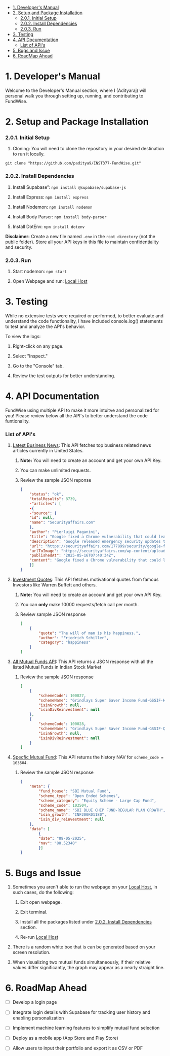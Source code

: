 - [1. Developer's Manual](#1-developers-manual)
- [2. Setup and Package Installation](#2-setup-and-package-installation)
    - [2.0.1. Initial Setup](#201-initial-setup)
    - [2.0.2. Install Dependencies](#202-install-dependencies)
    - [2.0.3. Run](#203-run)
- [3. Testing](#3-testing)
- [4. API Documentation](#4-api-documentation)
    - [List of API's](#list-of-apis)
- [5. Bugs and Issue](#5-bugs-and-issue)
- [6. RoadMap Ahead](#6-roadmap-ahead)


# 1. Developer's Manual
Welcome to the Developer's Manual section, where I (Adityaraj) will personal walk you through setting up, running, and contributing to FundWise.


# 2. Setup and Package Installation
### 2.0.1. Initial Setup
1. Cloning: You will need to clone the repository in your desired destination to run it locally. 

`git clone "https://github.com/paditya9/INST377-FundWise.git"`


### 2.0.2. Install Dependencies
1. Install Supabase”: `npm install @supabase/supabase-js`

2. Install Express: `npm install express`

3. Install Nodemon: `npm install nodemon`

4. Install Body Parser: `npm install body-parser`

5. Install DotEnv: `npm install dotenv`

**Disclaimer:** Create a new file named `.env` in the `root directory` (not the public folder). Store all your API keys in this file to maintain confidentiality and security.


### 2.0.3. Run
1. Start nodemon: `npm start`

2. Open Webpage and run: [Local Host](http://localhost:3000)


# 3. Testing
While no extensive tests were required or performed, to better evaluate and understand the code functionality, I have included console.log() statements to test and analyze the API's behavior.

To view the logs:

1. Right-click on any page.

2. Select "Inspect."

3. Go to the "Console" tab.

4. Review the test outputs for better understanding.


# 4. API Documentation
FundWise using multiple API to make it more intuitve and personalized for you! Please review below all the API's to better understand the code funtionality. 

### List of API's
1. [Latest Business News](https://newsapi.org): This API fetches top business related news articles currently in United States.
   1. **Note:** You will need to create an account and get your own API Key. 

   2. You can make unlimited requests. 

   3. Review the sample JSON reponse
        ```json
        {
            "status": "ok",
            "totalResults": 8739,
            -"articles": [
            -{
            -"source": {
            "id": null,
            "name": "Securityaffairs.com"
            },
            "author": "Pierluigi Paganini",
            "title": "Google fixed a Chrome vulnerability that could lead to full account takeover",
            "description": "Google released emergency security updates to fix a Chrome vulnerability that could lead to full account takeover. Google released emergency security updates to address a Chrome browser vulnerability, tracked as CVE-2025-4664, that could lead to full account …",
            "url": "https://securityaffairs.com/177899/security/google-fixed-a-chrome-vulnerability-that-could-lead-to-full-account-takeover.html",
            "urlToImage": "https://securityaffairs.com/wp-content/uploads/2016/03/google-chrome-bounty-program.jpg",
            "publishedAt": "2025-05-16T07:40:34Z",
            "content": "Google fixed a Chrome vulnerability that could lead to full account takeover\r\n | Nova Scotia Power discloses data breach after March security incident\r\n | Coinbase disclosed a data breach after an ex… [+164591 chars]"
            }]
        }
        ```

2. [Investment Quotes](https://api.api-ninjas.com/v1/quotes): This API fetches motivational quotes from famous Investors like Warren Buffett and others. 

   1. **Note:** You will need to create an account and get your own API Key. 

   2. You can **only** make 10000 requests/fetch call per month. 

   3. Review sample JSON response
        ```json
        [
            {
                "quote": "The will of man is his happiness.",
                "author": "Friedrich Schiller",
                "category": "happiness"
            }
        ]
        ```

3. [All Mutual Funds API](https://api.mfapi.in/mf): This API returns a JSON response with all the listed Mutual Funds in Indian Stock Market

   1. Review the sample JSON response
        ```json
        [
            {
                "schemeCode": 100027,
                "schemeName": "Grindlays Super Saver Income Fund-GSSIF-Half Yearly Dividend",
                "isinGrowth": null,
                "isinDivReinvestment": null
            },
            {
                "schemeCode": 100028,
                "schemeName": "Grindlays Super Saver Income Fund-GSSIF-Quarterly Dividend",
                "isinGrowth": null,
                "isinDivReinvestment": null
            }
        ]
        ```
4. [Specfic Mutual Fund](https://api.mfapi.in/mf/103504): This API returns the history NAV for `scheme_code = 103504`. 

   1. Review the sample JSON response
        ```json
        {
            "meta": {
                "fund_house": "SBI Mutual Fund",
                "scheme_type": "Open Ended Schemes",
                "scheme_category": "Equity Scheme - Large Cap Fund",
                "scheme_code": 103504,
                "scheme_name": "SBI BLUE CHIP FUND-REGULAR PLAN GROWTH",
                "isin_growth": "INF200K01180",
                "isin_div_reinvestment": null
            },
            "data": [
                {
                "date": "08-05-2025",
                "nav": "88.52340"
                }]
        }
        ```


# 5. Bugs and Issue 
1. Sometimes you aren't able to run the webpage on your [Local Host](http://localhost:3000), in such cases, do the following:
   1. Exit open webpage.
   
   2. Exit terminal.

   3. Install all the packages listed under [2.0.2. Install Dependencies](#202-install-dependencies) section.

   4. Re-run [Local Host](http://localhost:3000)

2. There is a random white box that is can be generated based on your screen resolution.
   
3. When visualizing two mutual funds simultaneously, if their relative values differ significantly, the graph may appear as a nearly straight line.


# 6. RoadMap Ahead
- [ ] Develop a login page
- [ ] Integrate login details with Supabase for tracking user history and enabling personalization
- [ ] Implement machine learning features to simplify mutual fund selection
- [ ] Deploy as a mobile app (App Store and Play Store)
- [ ] Allow users to input their portfolio and export it as CSV or PDF

 

 

 

 